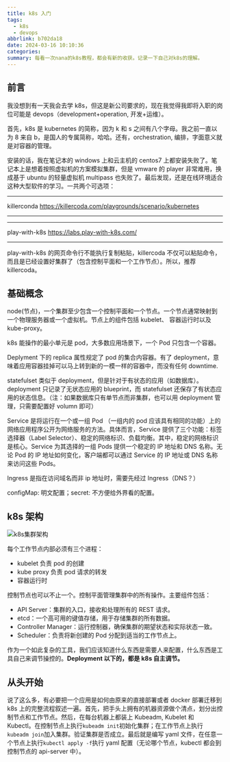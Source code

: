 ```yaml
---
title: k8s 入门
tags:
  - k8s
  - devops
abbrlink: b702da18
date: 2024-03-16 10:10:36
categories:
summary: 每看一次nana的k8s教程，都会有新的收获。记录一下自己对k8s的理解。
---
```


## 前言

我没想到有一天我会去学 k8s，但这是新公司要求的，现在我觉得我即将入职的岗位可能是 devops（development+operation, 开发+运维）。

首先，k8s 是 kubernetes 的简称，因为 k 和 s 之间有八个字母。我之前一直以为 8 来自 b，是国人的专属简称，哈哈。还有，orchestration, 编排，字面意义就是对容器的管理。

安装的话，我在笔记本的 windows 上和云主机的 centos7 上都安装失败了。笔记本上是想着按照虚拟机的方案模拟集群，但是 vmware 的 player 非常难用，换成基于 ubuntu 的轻量虚拟机 multipass 也失败了。最后发现，还是在线环境适合这种大型软件的学习。一共两个可选项：

---

killerconda
https://killercoda.com/playgrounds/scenario/kubernetes

---

---

play-with-k8s
https://labs.play-with-k8s.com/

---

play-with-k8s 的网页命令行不能执行复制粘贴，killercoda 不仅可以粘贴命令，而且是已经设置好集群了（包含控制平面和一个工作节点）。所以，推荐 killercoda。

## 基础概念

node(节点)，一个集群至少包含一个控制平面和一个节点。一个节点通常映射到一个物理服务器或一个虚拟机。节点上的组件包括 kubelet、 容器运行时以及 kube-proxy。

k8s 能操作的最小单元是 pod，大多数应用场景下，一个 Pod 只包含一个容器。

Deplyment 下的 replica 属性规定了 pod 的集合内容器。有了 deployment，意味着应用容器挂掉可以马上转到新的一模一样的容器中，而没有任何 downtime.

statefulset 类似于 deployment，但是针对于有状态的应用（如数据库）。deployment 只记录了无状态应用的 blueprint，而 statefulset 还保存了有状态应用的状态信息。（注：如果数据库只有单节点而非集群，也可以用 deployment 管理，只需要配置好 volumn 即可）

Service 是将运行在一个或一组 Pod （一组内的 pod 应该具有相同的功能）上的网络应用程序公开为网络服务的方法。具体而言，Service 提供了三个功能：标签选择器（Label Selector）、稳定的网络标识、负载均衡。其中，稳定的网络标识是核心。Service 为其选择的一组 Pods 提供一个稳定的 IP 地址和 DNS 名称。无论 Pod 的 IP 地址如何变化，客户端都可以通过 Service 的 IP 地址或 DNS 名称来访问这些 Pods。

Ingress 是指在访问域名而非 ip 地址时，需要先经过 Ingress（DNS？）

configMap: 明文配置；secret: 不方便给外界看的配置。

## k8s 架构

![k8s集群架构](https://cdn.jsdelivr.net/gh/li199-code/blog-imgs@main/17183477058631718347705420.png)

每个工作节点内部必须有三个进程：

- kubelet 负责 pod 的创建
- kube proxy 负责 pod 请求的转发
- 容器运行时

控制节点也可以不止一个。控制平面管理集群中的所有操作。主要组件包括：

- API Server：集群的入口，接收和处理所有的 REST 请求。
- etcd：一个高可用的键值存储，用于存储集群的所有数据。
- Controller Manager：运行控制器，确保集群的期望状态和实际状态一致。
- Scheduler：负责将新创建的 Pod 分配到适当的工作节点上。

作为一个如此复杂的工具，我们应该知道什么东西是需要人来配置，什么东西是工具自己来调节操控的。**Deployment 以下的，都是 k8s 自主调节。**

## 从头开始

说了这么多，有必要把一个应用是如何由原来的直接部署或者 docker 部署迁移到 k8s 上的完整流程叙述一遍。首先，把手头上拥有的机器资源做个清点，划分出控制节点和工作节点。然后，在每台机器上都装上 Kubeadm, Kubelet 和 Kubectl。在控制节点上执行`kubeadm init`初始化集群；在工作节点上执行`kubeadm join`加入集群。验证集群是否成立。最后就是编写 yaml 文件，在任意一个节点上执行`kubectl apply -f`执行 yaml 配置（无论哪个节点，kubectl 都会到控制节点的 api-server 中）。
